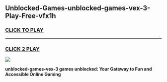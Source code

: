 
## Unblocked-Games-unblocked-games-vex-3-Play-Free-vfx1h
<h3>
<a href="https://premium76.site?title=unblocked-games-vex-3&ref=24M">CLICK TO PLAY</a></h3>
<hr>

<h3>
<a href="https://premium76.site?title=unblocked-games-vex-3&ref=24M">CLICK 2 PLAY</a>
  
</h3>

<a href="https://premium76.site?title=unblocked-games-vex-3&ref=24M"><img src="https://clearcache.store/games.png"></a>


**unblocked-games-vex-3 games unblocked: Your Gateway to Fun and Accessible Online Gaming**
